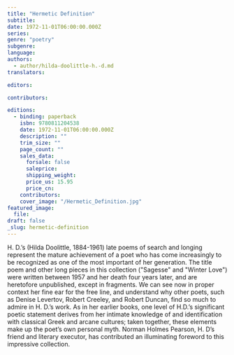 ```yaml
---
title: "Hermetic Definition"
subtitle:
date: 1972-11-01T06:00:00.000Z
series:
genre: "poetry"
subgenre:
language:
authors:
  - author/hilda-doolittle-h.-d.md
translators:

editors:

contributors:

editions:
  - binding: paperback
    isbn: 9780811204538
    date: 1972-11-01T06:00:00.000Z
    description: ""
    trim_size: ""
    page_count: ""
    sales_data:
      forsale: false
      saleprice:
      shipping_weight:
      price_us: 15.95
      price_cn:
    contributors:
    cover_image: "/Hermetic_Definition.jpg"
featured_image:
  file:
draft: false
_slug: hermetic-definition
---
```


H. D.’s (Hilda Doolittle, 1884-1961) late poems of search and longing represent the mature achievement of a poet who has come increasingly to be recognized as one of the most important of her generation. The title poem and other long pieces in this collection ("Sagesse" and "Winter Love") were written between 1957 and her death four years later, and are heretofore unpublished, except in fragments. We can see now in proper context her fine ear for the free line, and understand why other poets, such as Denise Levertov, Robert Creeley, and Robert Duncan, find so much to admire in H. D.’s work. As in her earlier books, one level of H.D.’s significant poetic statement derives from her intimate knowledge of and identification with classical Greek and arcane cultures; taken together, these elements make up the poet’s own personal myth. Norman Holmes Pearson, H. D’s friend and literary executor, has contributed an illuminating foreword to this impressive collection.

